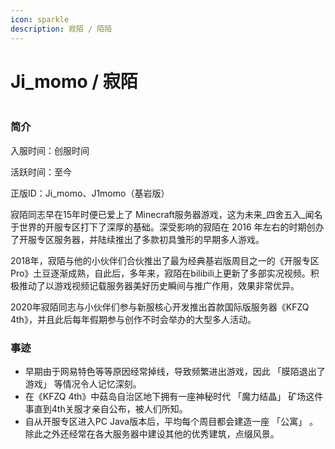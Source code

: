 ```yaml
---
icon: sparkle
description: 寂陌 / 陌陌
---
```


# Ji\_momo / 寂陌

<figure><img src="https://webstatic-zijgame-1258074638.cos.ap-shanghai.myqcloud.com/img/wiki/player_img_ji_momo.png" alt=""><figcaption></figcaption></figure>

### 简介

入服时间：创服时间

活跃时间：至今

正版ID：Ji\_momo、J1momo（基岩版）&#x20;

寂陌同志早在15年时便已爱上了 Minecraft服务器游戏，这为未来_四舍五入_闻名于世界的开服专区打下了深厚的基础。深受影响的寂陌在 2016 年左右的时期创办了开服专区服务器，并陆续推出了多款初具雏形的早期多人游戏。

2018年，寂陌与他的小伙伴们合伙推出了最为经典基岩版周目之一的《开服专区Pro》土豆逐渐成熟，自此后，多年来，寂陌在bilibili上更新了多部实况视频。积极推动了以游戏视频记载服务器美好历史瞬间与推广作用，效果非常优异。

2020年寂陌同志与小伙伴们参与新服核心开发推出首款国际版服务器《KFZQ 4th》，并且此后每年假期参与创作不时会举办的大型多人活动。



### 事迹

* 早期由于网易特色等等原因经常掉线，导致频繁进出游戏，因此 「膜陌退出了游戏」 等情况令人记忆深刻。
* 在《KFZQ 4th》中菇岛自治区地下拥有一座神秘时代 「魔力结晶」 矿场这件事直到4th关服才亲自公布，被人们所知。
* 自从开服专区进入PC Java版本后，平均每个周目都会建造一座 「公寓」 。除此之外还经常在各大服务器中建设其他的优秀建筑，点缀风景。
